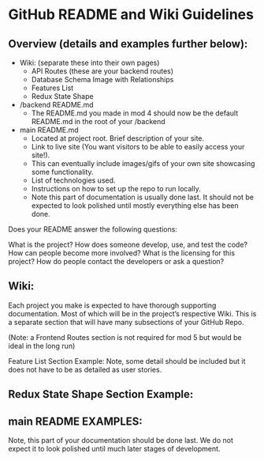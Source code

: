 # GitHub README and Wiki Guidelines

## Overview (details and examples further below):

- Wiki: (separate these into their own pages)
  - API Routes (these are your backend routes)
  - Database Schema Image with Relationships
  - Features List
  - Redux State Shape
- /backend README.md
  - The README.md you made in mod 4 should now be the default README.md in the root of your /backend
- main README.md
  - Located at project root. Brief description of your site.
  - Link to live site (You want visitors to be able to easily access your site!).
  - This can eventually include images/gifs of your own site showcasing some functionality.
  - List of technologies used.
  - Instructions on how to set up the repo to run locally.
  - Note this part of documentation is usually done last. It should not be expected to look polished until mostly everything else has been done.

Does your README answer the following questions:

What is the project?
How does someone develop, use, and test the code?
How can people become more involved?
What is the licensing for this project?
How do people contact the developers or ask a question?

## Wiki:

Each project you make is expected to have thorough supporting documentation. Most of which will be in the project’s respective Wiki. This is a separate section that will have many subsections of your GitHub Repo.

(Note: a Frontend Routes section is not required for mod 5 but would be ideal in the long run)

Feature List Section Example:
Note, some detail should be included but it does not have to be as detailed as user stories.

## Redux State Shape Section Example:

## main README EXAMPLES:

Note, this part of your documentation should be done last. We do not expect it to look polished until much later stages of development.
